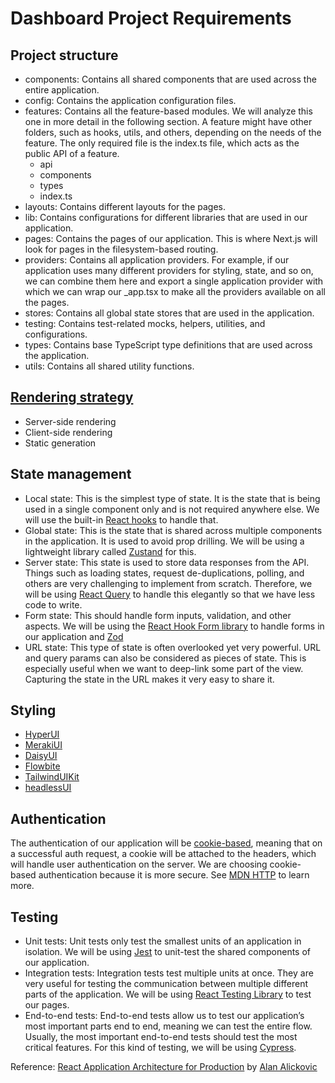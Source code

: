 # Dashboard Project Requirements

## Project structure

- components: Contains all shared components that are used across the entire application.
- config: Contains the application configuration files.
- features: Contains all the feature-based modules. We will analyze this one in more detail in the following section. A feature might have other folders, such as hooks, utils, and others, depending on the needs of the feature. The only required file is the index.ts file, which acts as the public API of a feature.
  - api
  - components
  - types
  - index.ts
- layouts: Contains different layouts for the pages.
- lib: Contains configurations for different libraries that are used in our application.
- pages: Contains the pages of our application. This is where Next.js will look for pages in the filesystem-based routing.
- providers: Contains all application providers. For example, if our application uses many different providers for styling, state, and so on, we can combine them here and export a single application provider with which we can wrap our \_app.tsx to make all the providers available on all the pages.
- stores: Contains all global state stores that are used in the application.
- testing: Contains test-related mocks, helpers, utilities, and configurations.
- types: Contains base TypeScript type definitions that are used across the application.
- utils: Contains all shared utility functions.

## [Rendering strategy](https://beta.nextjs.org/docs/rendering/fundamentals)

- Server-side rendering
- Client-side rendering
- Static generation

## State management

- Local state: This is the simplest type of state. It is the state that is being used in a single component only and is not required anywhere else. We will use the built-in [React hooks](https://beta.reactjs.org/learn/managing-state) to handle that.
- Global state: This is the state that is shared across multiple components in the application. It is used to avoid prop drilling. We will be using a lightweight library called [Zustand](https://docs.pmnd.rs/zustand/getting-started/introduction) for this.
- Server state: This state is used to store data responses from the API. Things such as loading states, request de-duplications, polling, and others are very challenging to implement from scratch. Therefore, we will be using [React Query](https://tanstack.com/query/latest/docs/react/overview) to handle this elegantly so that we have less code to write.
- Form state: This should handle form inputs, validation, and other aspects. We will be using the [React Hook Form library](https://react-hook-form.com/) to handle forms in our application and [Zod](https://zod.dev/)
- URL state: This type of state is often overlooked yet very powerful. URL and query params can also be considered as pieces of state. This is especially useful when we want to deep-link some part of the view. Capturing the state in the URL makes it very easy to share it.

## Styling

- [HyperUI](https://www.hyperui.dev/)
- [MerakiUI](https://merakiui.com/)
- [DaisyUI](https://daisyui.com/)
- [Flowbite](https://flowbite.com/)
- [TailwindUIKit](https://tailwinduikit.com/)
- [headlessUI](https://headlessui.com/)

## Authentication

The authentication of our application will be [cookie-based](https://developer.mozilla.org/en-US/docs/Web/HTTP/Cookies), meaning that on a successful auth request, a cookie will be attached to the headers, which will handle user authentication on the server. We are choosing cookie-based authentication because it is more secure.
See [MDN HTTP](https://developer.mozilla.org/en-US/docs/Web/HTTP) to learn more.

## Testing

- Unit tests: Unit tests only test the smallest units of an application in isolation. We will be using [Jest](https://jestjs.io/) to unit-test the shared components of our application.
- Integration tests: Integration tests test multiple units at once. They are very useful for testing the communication between multiple different parts of the application. We will be using [React Testing Library](https://testing-library.com/) to test our pages.
- End-to-end tests: End-to-end tests allow us to test our application’s most important parts end to end, meaning we can test the entire flow. Usually, the most important end-to-end tests should test the most critical features. For this kind of testing, we will be using [Cypress](https://www.cypress.io/).



Reference: [React Application Architecture for Production](https://learning.oreilly.com/library/view/react-application-architecture/9781801070539/) by [Alan Alickovic](https://github.com/alan2207)
